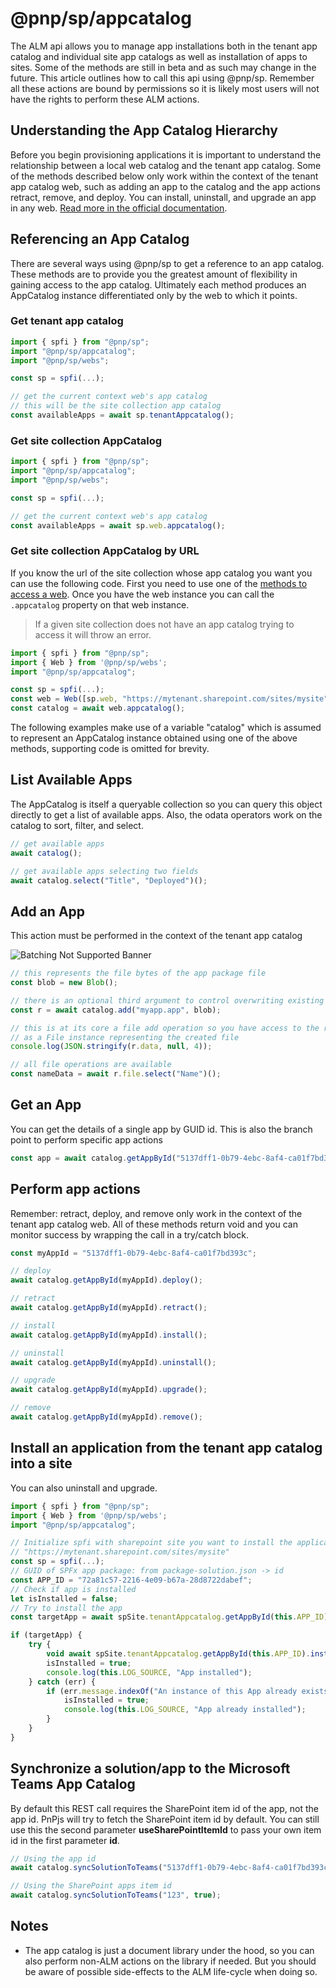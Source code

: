 # @pnp/sp/appcatalog

The ALM api allows you to manage app installations both in the tenant app catalog and individual site app catalogs as well as installation of apps to sites. Some of the methods are still in beta and as such may change in the future. This article outlines how to call this api using @pnp/sp. Remember all these actions are bound by permissions so it is likely most users will not have the rights to perform these ALM actions.

## Understanding the App Catalog Hierarchy

Before you begin provisioning applications it is important to understand the relationship between a local web catalog and the tenant app catalog. Some of the methods described below only work within the context of the tenant app catalog web, such as adding an app to the catalog and the app actions retract, remove, and deploy. You can install, uninstall, and upgrade an app in any web. [Read more in the official documentation](https://docs.microsoft.com/en-us/sharepoint/dev/apis/alm-api-for-spfx-add-ins).

## Referencing an App Catalog

There are several ways using @pnp/sp to get a reference to an app catalog. These methods are to provide you the greatest amount of flexibility in gaining access to the app catalog. Ultimately each method produces an AppCatalog instance differentiated only by the web to which it points.

### Get tenant app catalog

```TypeScript
import { spfi } from "@pnp/sp";
import "@pnp/sp/appcatalog";
import "@pnp/sp/webs";

const sp = spfi(...);

// get the current context web's app catalog
// this will be the site collection app catalog
const availableApps = await sp.tenantAppcatalog();
```

### Get site collection AppCatalog

```TypeScript
import { spfi } from "@pnp/sp";
import "@pnp/sp/appcatalog";
import "@pnp/sp/webs";

const sp = spfi(...);

// get the current context web's app catalog
const availableApps = await sp.web.appcatalog();
```

### Get site collection AppCatalog by URL

If you know the url of the site collection whose app catalog you want you can use the following code. First you need to use one of the [methods to access a web](https://pnp.github.io/pnpjs/sp/webs/#access-a-web). Once you have the web instance you can call the `.appcatalog` property on that web instance.

> If a given site collection does not have an app catalog trying to access it will throw an error.

```TypeScript
import { spfi } from "@pnp/sp";
import { Web } from '@pnp/sp/webs';
import "@pnp/sp/appcatalog";

const sp = spfi(...);
const web = Web([sp.web, "https://mytenant.sharepoint.com/sites/mysite"]);
const catalog = await web.appcatalog();
```

The following examples make use of a variable "catalog" which is assumed to represent an AppCatalog instance obtained using one of the above methods, supporting code is omitted for brevity.

## List Available Apps

The AppCatalog is itself a queryable collection so you can query this object directly to get a list of available apps. Also, the odata operators work on the catalog to sort, filter, and select.

```TypeScript
// get available apps
await catalog();

// get available apps selecting two fields
await catalog.select("Title", "Deployed")();
```

## Add an App

This action must be performed in the context of the tenant app catalog

![Batching Not Supported Banner](https://img.shields.io/badge/Batching%20Not%20Supported-important.svg)

```TypeScript
// this represents the file bytes of the app package file
const blob = new Blob();

// there is an optional third argument to control overwriting existing files
const r = await catalog.add("myapp.app", blob);

// this is at its core a file add operation so you have access to the response data as well
// as a File instance representing the created file
console.log(JSON.stringify(r.data, null, 4));

// all file operations are available
const nameData = await r.file.select("Name")();
```

## Get an App

You can get the details of a single app by GUID id. This is also the branch point to perform specific app actions

```TypeScript
const app = await catalog.getAppById("5137dff1-0b79-4ebc-8af4-ca01f7bd393c")();
```

## Perform app actions

Remember: retract, deploy, and remove only work in the context of the tenant app catalog web. All of these methods return void and you can monitor success by wrapping the call in a try/catch block.

```TypeScript
const myAppId = "5137dff1-0b79-4ebc-8af4-ca01f7bd393c";

// deploy
await catalog.getAppById(myAppId).deploy();

// retract
await catalog.getAppById(myAppId).retract();

// install
await catalog.getAppById(myAppId).install();

// uninstall
await catalog.getAppById(myAppId).uninstall();

// upgrade
await catalog.getAppById(myAppId).upgrade();

// remove
await catalog.getAppById(myAppId).remove();

```

## Install an application from the tenant app catalog into a site

You can also uninstall and upgrade.

```TypeScript
import { spfi } from "@pnp/sp";
import { Web } from '@pnp/sp/webs';
import "@pnp/sp/appcatalog";

// Initialize spfi with sharepoint site you want to install the application into. 
// "https://mytenant.sharepoint.com/sites/mysite"
const sp = spfi(...);
// GUID of SPFx app package: from package-solution.json -> id
const APP_ID = "72a81c57-2216-4e09-b67a-28d8722dabef";
// Check if app is installed
let isInstalled = false;
// Try to install the app
const targetApp = await spSite.tenantAppcatalog.getAppById(this.APP_ID)();

if (targetApp) {
    try {
        void await spSite.tenantAppcatalog.getAppById(this.APP_ID).install();
        isInstalled = true;
        console.log(this.LOG_SOURCE, "App installed");
    } catch (err) {
        if (err.message.indexOf("An instance of this App already exists at the specified location") > 0) {
            isInstalled = true;
            console.log(this.LOG_SOURCE, "App already installed");
        }
    }
}
```

## Synchronize a solution/app to the Microsoft Teams App Catalog

By default this REST call requires the SharePoint item id of the app, not the app id. PnPjs will try to fetch the SharePoint item id by default. You can still use this the second parameter __useSharePointItemId__ to pass your own item id in the first parameter __id__.

```TypeScript
// Using the app id
await catalog.syncSolutionToTeams("5137dff1-0b79-4ebc-8af4-ca01f7bd393c");

// Using the SharePoint apps item id
await catalog.syncSolutionToTeams("123", true);
```

## Notes

* The app catalog is just a document library under the hood, so you can also perform non-ALM actions on the library if needed. But you should be aware of possible side-effects to the ALM life-cycle when doing so.
